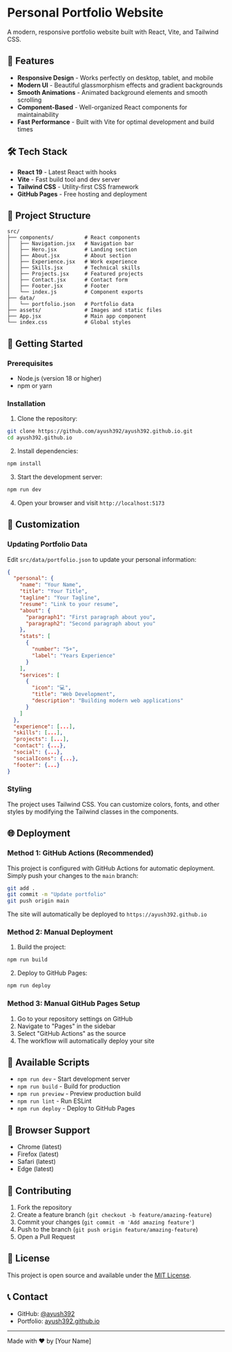# Personal Portfolio Website

A modern, responsive portfolio website built with React, Vite, and Tailwind CSS.

## 🚀 Features

- **Responsive Design** - Works perfectly on desktop, tablet, and mobile
- **Modern UI** - Beautiful glassmorphism effects and gradient backgrounds
- **Smooth Animations** - Animated background elements and smooth scrolling
- **Component-Based** - Well-organized React components for maintainability
- **Fast Performance** - Built with Vite for optimal development and build times

## 🛠️ Tech Stack

- **React 19** - Latest React with hooks
- **Vite** - Fast build tool and dev server
- **Tailwind CSS** - Utility-first CSS framework
- **GitHub Pages** - Free hosting and deployment

## 📁 Project Structure

```
src/
├── components/          # React components
│   ├── Navigation.jsx   # Navigation bar
│   ├── Hero.jsx         # Landing section
│   ├── About.jsx        # About section
│   ├── Experience.jsx   # Work experience
│   ├── Skills.jsx       # Technical skills
│   ├── Projects.jsx     # Featured projects
│   ├── Contact.jsx      # Contact form
│   ├── Footer.jsx       # Footer
│   └── index.js         # Component exports
├── data/
│   └── portfolio.json   # Portfolio data
├── assets/              # Images and static files
├── App.jsx              # Main app component
└── index.css            # Global styles
```

## 🚀 Getting Started

### Prerequisites

- Node.js (version 18 or higher)
- npm or yarn

### Installation

1. Clone the repository:
```bash
git clone https://github.com/ayush392/ayush392.github.io.git
cd ayush392.github.io
```

2. Install dependencies:
```bash
npm install
```

3. Start the development server:
```bash
npm run dev
```

4. Open your browser and visit `http://localhost:5173`

## 📝 Customization

### Updating Portfolio Data

Edit `src/data/portfolio.json` to update your personal information:

```json
{
  "personal": {
    "name": "Your Name",
    "title": "Your Title",
    "tagline": "Your Tagline",
    "resume": "Link to your resume",
    "about": {
      "paragraph1": "First paragraph about you",
      "paragraph2": "Second paragraph about you"
    },
    "stats": [
      {
        "number": "5+",
        "label": "Years Experience"
      }
    ],
    "services": [
      {
        "icon": "💻",
        "title": "Web Development",
        "description": "Building modern web applications"
      }
    ]
  },
  "experience": [...],
  "skills": [...],
  "projects": [...],
  "contact": {...},
  "social": {...},
  "socialIcons": {...},
  "footer": {...}
}
```

### Styling

The project uses Tailwind CSS. You can customize colors, fonts, and other styles by modifying the Tailwind classes in the components.

## 🌐 Deployment

### Method 1: GitHub Actions (Recommended)

This project is configured with GitHub Actions for automatic deployment. Simply push your changes to the `main` branch:

```bash
git add .
git commit -m "Update portfolio"
git push origin main
```

The site will automatically be deployed to `https://ayush392.github.io`

### Method 2: Manual Deployment

1. Build the project:
```bash
npm run build
```

2. Deploy to GitHub Pages:
```bash
npm run deploy
```

### Method 3: Manual GitHub Pages Setup

1. Go to your repository settings on GitHub
2. Navigate to "Pages" in the sidebar
3. Select "GitHub Actions" as the source
4. The workflow will automatically deploy your site

## 🔧 Available Scripts

- `npm run dev` - Start development server
- `npm run build` - Build for production
- `npm run preview` - Preview production build
- `npm run lint` - Run ESLint
- `npm run deploy` - Deploy to GitHub Pages

## 📱 Browser Support

- Chrome (latest)
- Firefox (latest)
- Safari (latest)
- Edge (latest)

## 🤝 Contributing

1. Fork the repository
2. Create a feature branch (`git checkout -b feature/amazing-feature`)
3. Commit your changes (`git commit -m 'Add amazing feature'`)
4. Push to the branch (`git push origin feature/amazing-feature`)
5. Open a Pull Request

## 📄 License

This project is open source and available under the [MIT License](LICENSE).

## 📞 Contact

- GitHub: [@ayush392](https://github.com/ayush392)
- Portfolio: [ayush392.github.io](https://ayush392.github.io)

---

Made with ❤️ by [Your Name]
